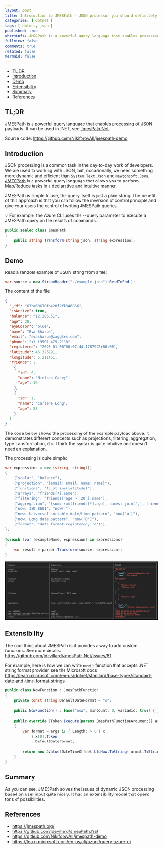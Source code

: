 ```yaml
---
layout: post
title: Introduction to JMESPath - JSON processor you should definitely know
categories: [ dotnet ]
tags: [ dotnet, json ]
published: true
shortinfo: JMESPath is a powerful query language that enables processing of JSON payloads.
fullview: false
comments: true
related: false
mermaid: false
---
```


- [TL;DR](#tldr)
- [Introduction](#introduction)
- [Demo](#demo)
- [Extensibility](#extensibility)
- [Summary](#summary)
- [References](#references)

## TL;DR

JMESPath is a powerful query language that enables processing of JSON payloads. It can be used in .NET, see [JmesPath.Net](https://github.com/jdevillard/JmesPath.Net).

Source code: <https://github.com/NikiforovAll/jmespath-demo>

## Introduction

JSON processing is a common task in the day-to-day work of developers. We are used to working with JSON, but, occasionally, we need something more dynamic and efficient than `System.Text.Json` and `Newtonsoft.Json`. [JMESPath](https://jmespath.org/) is a powerful query language that allows you to perform Map/Reduce tasks in a declarative and intuitive manner.

JMESPath is simple to use, the query itself is just a plain string. The benefit of this approach is that you can follow the inversion of control principle and give your users the control of writing JMESPath queries.

💡 For example, the Azure CLI [uses](https://learn.microsoft.com/en-us/cli/azure/query-azure-cli) the --query parameter to execute a JMESPath query on the results of commands.

```csharp
public sealed class JmesPath
{
    public string Transform(string json, string expression);
}
```

## Demo

Read a random example of JSON string from a file:

```csharp
var source = new StreamReader("./example.json").ReadToEnd();
```

The content of the file:

```json
{
  "_id": "63ba60670fe420f2fb346866",
  "isActive": true,
  "balance": "$2,285.51",
  "age": 20,
  "eyeColor": "blue",
  "name": "Eva Sharpe",
  "email": "evasharpe@zaggles.com",
  "phone": "+1 (950) 479-2130",
  "registered": "2023-01-08T08:07:44.1787922+00:00",
  "latitude": 46.325291,
  "longitude": 5.211461,
  "friends": [
    {
      "id": 0,
      "name": "Nielsen Casey",
      "age": 19
    },
    {
      "id": 1,
      "name": "Carlene Long",
      "age": 38
    }
  ]
}
```

The code below shows the processing of the example payload above. It demonstrates different concepts such as projections, filtering, aggregation, type transformation, etc. I think the syntax is quite intuitive and doesn't need an explanation.

The processing is quite simple:

```csharp
var expressions = new (string, string)[]
{
    ("scalar", "balance"),
    ("projection", "{email: email, name: name}"),
    ("functions", "to_string(latitude)"),
    ("arrays", "friends[*].name"),
    ("filtering", "friends[?age > `20`].name"),
    ("aggregation", "{sum: sum(friends[*].age), names: join(',', friends[*].name)}"),
    ("now. ISO 8601", "now()"),
    ("now. Universal sortable date/time pattern", "now('u')"),
    ("now. Long date pattern", "now('D')"),
    ("format", "date_format(registered, 'd')"),
};

foreach (var (exampleName, expression) in expressions)
{
    var result = parser.Transform(source, expression);
}
```
<center>
 <img src="/assets/jmespath-intro/output.png">
</center>

## Extensibility

The cool thing about JMESPath is it provides a way to add custom functions. See more details: <https://github.com/jdevillard/JmesPath.Net/issues/81>

For example, here is how we can write `now()` function that accepts .NET string format provider, see the Microsoft docs <https://learn.microsoft.com/en-us/dotnet/standard/base-types/standard-date-and-time-format-strings>.

```csharp
public class NowFunction : JmesPathFunction
{
    private const string DefaultDateFormat = "o";

    public NowFunction() : base("now", minCount: 0, variadic: true) { }

    public override JToken Execute(params JmesPathFunctionArgument[] args)
    {
        var format = args is { Length: > 0 } x
            ? x[0].Token
            : DefaultDateFormat;

        return new JValue(DateTimeOffset.UtcNow.ToString(format.ToString()));
    }
}
```

## Summary

As you can see, JMESPath solves the issues of dynamic JSON processing based on user input quite nicely. It has an extensibility model that opens tons of possibilities.

## References

- <https://jmespath.org/>
- <https://github.com/jdevillard/JmesPath.Net>
- <https://github.com/NikiforovAll/jmespath-demo>
- <https://learn.microsoft.com/en-us/cli/azure/query-azure-cli>
